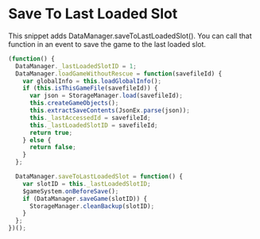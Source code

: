 # Save To Last Loaded Slot

This snippet adds DataManager.saveToLastLoadedSlot().
You can call that function in an event to save the game to the
last loaded slot.

```js
(function() {
  DataManager._lastLoadedSlotID = 1;
  DataManager.loadGameWithoutRescue = function(savefileId) {
    var globalInfo = this.loadGlobalInfo();
    if (this.isThisGameFile(savefileId)) {
      var json = StorageManager.load(savefileId);
      this.createGameObjects();
      this.extractSaveContents(JsonEx.parse(json));
      this._lastAccessedId = savefileId;
      this._lastLoadedSlotID = savefileId;
      return true;
    } else {
      return false;
    }
  };

  DataManager.saveToLastLoadedSlot = function() {
    var slotID = this._lastLoadedSlotID;
    $gameSystem.onBeforeSave();
    if (DataManager.saveGame(slotID)) {
      StorageManager.cleanBackup(slotID);
    }
  };
})();
```
